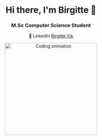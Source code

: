 <h1 align="center">Hi there, I'm Birgitte 👋</h1>
<h3 align="center">M.Sc Computer Science Student</h3>

<p align="center">
  💼 LinkedIn 
  <a href="https://www.linkedin.com/in/birgitte-vik-a043a5b9/" target="_blank">
    Birgitte Vik
  </a>
</p>

<p align="center">
  <img alt="Coding animation" width="300" src="https://cdn.dribbble.com/users/1277312/screenshots/14733298/media/39b1045e593737587dd60e42c8422d1f.gif" />
</p>
